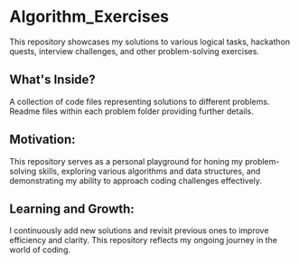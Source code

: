 # Algorithm_Exercises

This repository showcases my solutions to various logical tasks, hackathon quests, interview challenges, and other problem-solving exercises.

## What's Inside?

A collection of code files representing solutions to different problems. Readme files within each problem folder providing further details.
## Motivation:

This repository serves as a personal playground for honing my problem-solving skills, exploring various algorithms and data structures, 
and demonstrating my ability to approach coding challenges effectively.

## Learning and Growth:

I continuously add new solutions and revisit previous ones to improve efficiency and clarity. This repository reflects my ongoing journey in the world of coding.